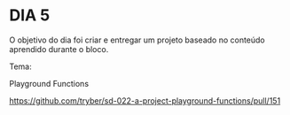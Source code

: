 # DIA 5

O objetivo do dia foi criar e entregar um projeto baseado no conteúdo aprendido durante o bloco.

Tema:

Playground Functions

https://github.com/tryber/sd-022-a-project-playground-functions/pull/151
